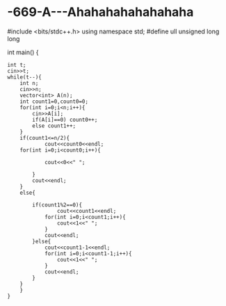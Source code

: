 # -669-A---Ahahahahahahahaha
#include <bits/stdc++.h>
using namespace std;
#define ull unsigned long long

int main() {

    int t;
    cin>>t;
    while(t--){
        int n;
        cin>>n;
        vector<int> A(n);
        int count1=0,count0=0;
        for(int i=0;i<n;i++){
            cin>>A[i];
            if(A[i]==0) count0++;
            else count1++;
        }
        if(count1<=n/2){
                cout<<count0<<endl;
        for(int i=0;i<count0;i++){

                cout<<0<<" ";

            }
            cout<<endl;
        }
        else{
                
            if(count1%2==0){
                    cout<<count1<<endl;
                for(int i=0;i<count1;i++){
                    cout<<1<<" ";
                }
                cout<<endl;
            }else{
                cout<<count1-1<<endl;
                for(int i=0;i<count1-1;i++){
                    cout<<1<<" ";
                }
                cout<<endl;
            }
        }
        }
    }



